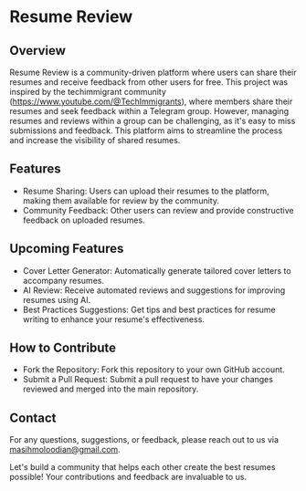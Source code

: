 # Resume Review

## Overview

Resume Review is a community-driven platform where users can share their resumes and receive feedback from other users for free. This project was inspired by the techimmigrant community (https://www.youtube.com/@TechImmigrants), where members share their resumes and seek feedback within a Telegram group. However, managing resumes and reviews within a group can be challenging, as it's easy to miss submissions and feedback. This platform aims to streamline the process and increase the visibility of shared resumes.

## Features

- Resume Sharing: Users can upload their resumes to the platform, making them available for review by the community.
- Community Feedback: Other users can review and provide constructive feedback on uploaded resumes.

## Upcoming Features

- Cover Letter Generator: Automatically generate tailored cover letters to accompany resumes.
- AI Review: Receive automated reviews and suggestions for improving resumes using AI.
- Best Practices Suggestions: Get tips and best practices for resume writing to enhance your resume's effectiveness.

## How to Contribute

- Fork the Repository: Fork this repository to your own GitHub account.
- Submit a Pull Request: Submit a pull request to have your changes reviewed and merged into the main repository.

## Contact

For any questions, suggestions, or feedback, please reach out to us via masihmoloodian@gmail.com.

Let's build a community that helps each other create the best resumes possible! Your contributions and feedback are invaluable to us.
